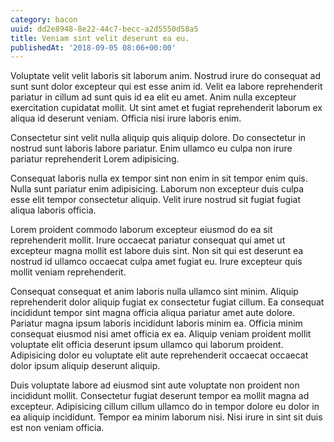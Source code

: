 ```yaml
---
category: bacon
uuid: dd2e8948-8e22-44c7-becc-a2d5550d58a5
title: Veniam sint velit deserunt ea eu.
publishedAt: '2018-09-05 08:06+00:00'
---
```


Voluptate velit velit laboris sit laborum anim. Nostrud irure do consequat ad sunt sunt dolor excepteur qui est esse anim id. Velit ea labore reprehenderit pariatur in cillum ad sunt quis id ea elit eu amet. Anim nulla excepteur exercitation cupidatat mollit. Ut sint amet et fugiat reprehenderit laborum ex aliqua id deserunt veniam. Officia nisi irure laboris enim.

Consectetur sint velit nulla aliquip quis aliquip dolore. Do consectetur in nostrud sunt laboris labore pariatur. Enim ullamco eu culpa non irure pariatur reprehenderit Lorem adipisicing.

Consequat laboris nulla ex tempor sint non enim in sit tempor enim quis. Nulla sunt pariatur enim adipisicing. Laborum non excepteur duis culpa esse elit tempor consectetur aliquip. Velit irure nostrud sit fugiat fugiat aliqua laboris officia.

Lorem proident commodo laborum excepteur eiusmod do ea sit reprehenderit mollit. Irure occaecat pariatur consequat qui amet ut excepteur magna mollit est labore duis sint. Non sit qui est deserunt ea nostrud id ullamco occaecat culpa amet fugiat eu. Irure excepteur quis mollit veniam reprehenderit.

Consequat consequat et anim laboris nulla ullamco sint minim. Aliquip reprehenderit dolor aliquip fugiat ex consectetur fugiat cillum. Ea consequat incididunt tempor sint magna officia aliqua pariatur amet aute dolore. Pariatur magna ipsum laboris incididunt laboris minim ea. Officia minim consequat eiusmod nisi amet officia ex ea. Aliquip veniam proident mollit voluptate elit officia deserunt ipsum ullamco qui laborum proident. Adipisicing dolor eu voluptate elit aute reprehenderit occaecat occaecat dolor ipsum aliquip deserunt aliquip.

Duis voluptate labore ad eiusmod sint aute voluptate non proident non incididunt mollit. Consectetur fugiat deserunt tempor ea mollit magna ad excepteur. Adipisicing cillum cillum ullamco do in tempor dolore eu dolor in ea aliquip incididunt. Tempor ea minim laborum nisi. Nisi irure in sint sit duis est non veniam officia.